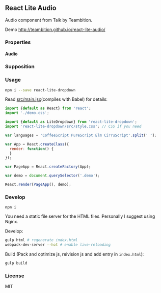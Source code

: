 
React Lite Audio
----

Audio component from Talk by Teambition.

Demo http://teambition.github.io/react-lite-audio/

### Properties

#### Audio

### Supposition

### Usage

```bash
npm i --save react-lite-dropdown
```

Read [src/main.jsx](main)(compiles with Babel) for details:

[main]: https://github.com/teambition/react-lite-dropdown/blob/gh-pages/src/main.jsx

```jsx
import {default as React} from 'react';
import './demo.css';

import {default as LiteDropdown} from 'react-lite-dropdown';
import 'react-lite-dropdown/src/style.css'; // CSS if you need

var languages = 'CoffeeScript PureScript Elm CirruScript'.split(' ');

var App = React.createClass({
  render: function() {
  }
});

var PageApp = React.createFactory(App);

var demo = document.querySelector('.demo');

React.render(PageApp(), demo);
```

### Develop

```text
npm i
```

You need a static file server for the HTML files. Personally I suggest using Nginx.

Develop:

```bash
gulp html # regenerate index.html
webpack-dev-server --hot # enable live-reloading
```

Build (Pack and optimize js, reivision js and add entry in `index.html`):

```bash
gulp build
```

### License

MIT
